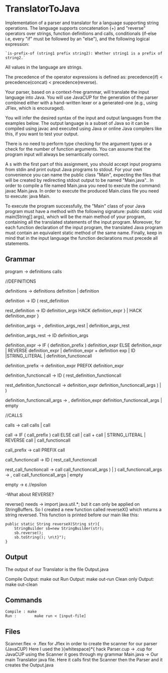 # TranslatorToJava

 Implementation of a parser and translator for a language supporting string operations. The language supports concatenation (+) and "reverse" operators over strings, function definitions and calls, conditionals (if-else i.e, every "if" must be followed by an "else"), and the following logical expression:

    `is-prefix-of (string1 prefix string2): Whether string1 is a prefix of string2.`

 All values in the language are strings.

 The precedence of the operator expressions is defined as: precedence(if) < precedence(concat) < precedence(reverse).

 Your parser, based on a context-free grammar, will translate the input language into Java. You will use JavaCUP for the generation of the parser combined either with a hand-written lexer or a generated-one (e.g., using JFlex, which is encouraged).

 You will infer the desired syntax of the input and output languages from the examples below. The output language is a subset of  Java so it can be compiled using javac and executed using Java or online Java compilers like this, if you want to test your output.

 There is no need to perform type checking for the argument types or a check for the number of function arguments. You can assume that the program input will always be semantically correct.

 A s with the first part of this assignment, you should accept input programs from stdin and print output Java programs to stdout. For your own convenience you can name the public class "Main", expecting the files that will be created by redirecting stdout output to be named "Main.java".. In order to compile a file named Main.java you need to execute the command: javac Main.java. In order to execute the produced Main.class file you need to execute: java Main.

 To execute the program successfully, the "Main" class of your Java program must have a method with the following signature: public static void main(String[] args), which will be the main method of your program, containing all the translated statements of the input program. Moreover, for each function declaration of the input program, the translated Java program must contain an equivalent static method of the same name. Finally, keep in mind that in the input language the function declarations must precede all statements.


## Grammar

   program →  definitions calls

   //DEFINITIONS
	
   definitions → definitions definition
   	         | definition

   definition → ID ( rest_definition

   rest_definition → ID definition_args HACK definition_expr }
   		          | ΗΑCK definition_expr }

   definition_args → , definition_args_rest
   		          | definition_args_rest
    
   definition_args_rest → ID definition_args
   
   definition_expr → IF ( definition_prefix ) definition_expr ELSE definition_expr
   		          | REVERSE definition_expr
   		          | definition_expr + definition exp
   		          | ID
   		          |STRING_LITERAL
   		          | definition_functioncall

   definition_prefix → definition_expr PREFIX definition_expr

   definition_functioncall → ID ( rest_definition_functioncall

   rest_definition_functioncall → definition_expr definition_functioncall_args )
   				                 |   ) 

   definition_functioncall_args → , definition_expr definition_functioncall_args
   				                 | empty
   
   //CALLS

   calls → call calls
   	   | call 

   call →   IF ( call_prefix  ) call ELSE call
             	| call + call
             	| STRING_LITERAL
   	         | REVERSE call
   	         | call_functioncall

   call_prefix → call PREFIX call

   call_functioncall → ID ( rest_call_functioncall

   rest_call_functioncall → call call_functioncall_args )
   			              |   )
   call_functioncall_args → , call call_functioncall_args
   			              | empty

   empty → ε               //epsilon





-What about REVERSE?

reverse() needs → import java.util.*; but it can only be applied on StringBuffers.
So I created a new function called reverseX() which returns a string reversed.
This function is printed before our main like this:

	public static String reverseX(String str){                                                 
		StringBuilder sb=new StringBuilder(str);                                    
		sb.reverse();                                                                                  
		sb.toString(); \n\t}");                                                                    
	}                                                                                                               
                  
## Output
The output of our Translator is the file Output.java

   Compile Output:         make out
   Run Output:                make out-run
   Clean only Output:     make out-clean

## Commands

	Compile : make      
	Run :        make run < [input-file]  



## Files

   Scanner.flex  → .flex for Jflex in order to create the scanner for our parser (JavaCUP)
   		  Here I used the ){whitespace}*{  hack
   Parser.cup     → .cup for JavaCUP using the Scanner it goes through my grammar 
   Main.java      → Our main Translator java file. Here it calls first
                    the Scanner then the Parser and it creates  the Output.java